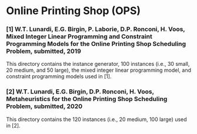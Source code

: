 # Online Printing Shop (OPS)

### [1] W.T. Lunardi, E.G. Birgin, P. Laborie, D.P. Ronconi, H. Voos, Mixed Integer Linear Programming and Constraint Programming Models for the Online Printing Shop Scheduling Problem, submitted, 2019  
This directory contains the instance generator, 100 instances (i.e., 30 small, 20 medium, and 50 large), the mixed integer linear programming model, and constraint programming models used in [1].

### [2] W.T. Lunardi, E.G. Birgin, D.P. Ronconi, H. Voos, Metaheuristics for the Online Printing Shop Scheduling Problem, submitted, 2020
This directory contains the 120 instances (i.e., 20 medium, 100 large) used in [2].
